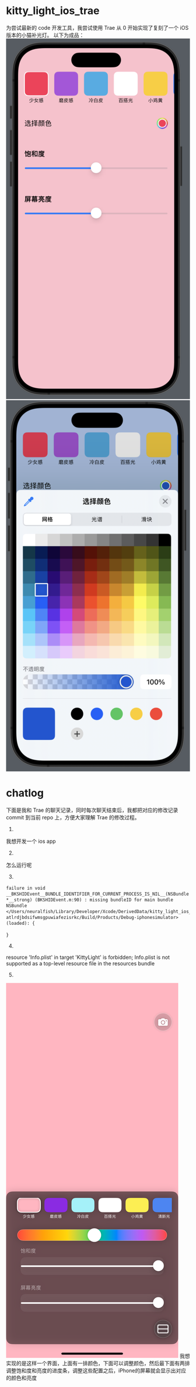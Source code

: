 # kitty_light_ios_trae
为尝试最新的 code 开发工具，我尝试使用 Trae 从 0 开始实现了复刻了一个 iOS 版本的小猫补光灯。
以下为成品：
![iOS 模拟器截图](/images/scrren.png)
![更多功能](/images/more.png)

# chatlog
下面是我和 Trae 的聊天记录，同时每次聊天结束后，我都把对应的修改记录 commit 到当前 repo 上，方便大家理解 Trae 的修改过程。

1. 
我想开发一个 ios app

2. 
怎么运行呢

3. 
```
failure in void __BKSHIDEvent__BUNDLE_IDENTIFIER_FOR_CURRENT_PROCESS_IS_NIL__(NSBundle *__strong) (BKSHIDEvent.m:90) : missing bundleID for main bundle NSBundle </Users/neuralfish/Library/Developer/Xcode/DerivedData/kitty_light_ios_trae-atlrdjbdsifwmsgpuwiafezisrkc/Build/Products/Debug-iphonesimulator> (loaded): {

}
```

4.
resource 'Info.plist' in target 'KittyLight' is forbidden; Info.plist is not supported as a top-level resource file in the resources bundle

5.
![](/images/main.PNG)
我想实现的是这样一个界面，上面有一排颜色，下面可以调整颜色，然后最下面有两排调整饱和度和亮度的进度条，调整这些配置之后，iPhone的屏幕就会显示出对应的颜色和亮度